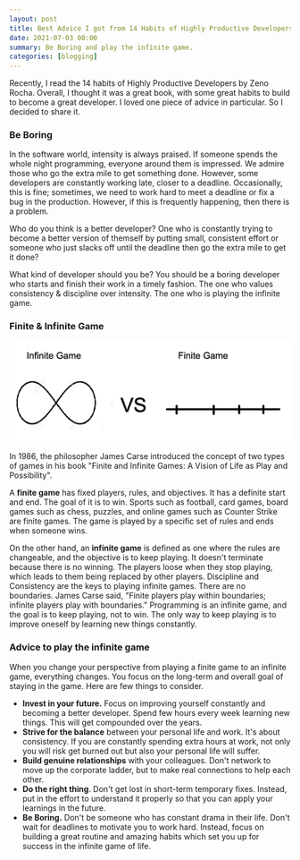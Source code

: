 ```yaml
---
layout: post
title: Best Advice I got from 14 Habits of Highly Productive Developers Book
date: 2021-07-03 00:00
summary: Be Boring and play the infinite game.
categories: [blogging]
---
```

Recently, I read the 14 habits of Highly Productive Developers by Zeno Rocha. Overall, I thought it was a great book, with some great habits to build to become a great developer. I loved one piece of advice in particular. So I decided to share it.

### Be Boring

In the software world, intensity is always praised. If someone spends the whole night programming, everyone around them is impressed. We admire those who go the extra mile to get something done. However, some developers are constantly working late, closer to a deadline. Occasionally, this is fine; sometimes, we need to work hard to meet a deadline or fix a bug in the production. However, if this is frequently happening, then there is a problem.

Who do you think is a better developer? One who is constantly trying to become a better version of themself by putting small, consistent effort or someone who just slacks off until the deadline then go the extra mile to get it done?

What kind of developer should you be? You should be a boring developer who starts and finish their work in a timely fashion. The one who values consistency & discipline over intensity. The one who is playing the infinite game.

### Finite & Infinite Game
![Finite vs Infinite game diagram](../assets/img/finite-vs-infinite-game.png)

In 1986, the philosopher James Carse introduced the concept of two types of games in his book "Finite and Infinite Games: A Vision of Life as Play and Possibility".

A **finite game** has fixed players, rules, and objectives. It has a definite start and end. The goal of it is to win. Sports such as football, card games, board games such as chess, puzzles, and online games such as Counter Strike are finite games. The game is played by a specific set of rules and ends when someone wins.

On the other hand, an **infinite game** is defined as one where the rules are changeable, and the objective is to keep playing. It doesn't terminate because there is no winning. The players loose when they stop playing, which leads to them being replaced by other players. Discipline and Consistency are the keys to playing infinite games. There are no boundaries. James Carse said, "Finite players play within boundaries; infinite players play with boundaries." Programming is an infinite game, and the goal is to keep playing, not to win. The only way to keep playing is to improve oneself by learning new things constantly.

### Advice to play the infinite game

When you change your perspective from playing a finite game to an infinite game, everything changes. You focus on the long-term and overall goal of staying in the game. Here are few things to consider.

- **Invest in your future.** Focus on improving yourself constantly and becoming a better developer. Spend few hours every week learning new things. This will get compounded over the years.
- **Strive for the balance** between your personal life and work. It's about consistency. If you are constantly spending extra hours at work, not only you will risk get burned out but also your personal life will suffer.
- **Build genuine relationships** with your colleagues. Don't network to move up the corporate ladder, but to make real connections to help each other.
- **Do the right thing**. Don't get lost in short-term temporary fixes. Instead, put in the effort to understand it properly so that you can apply your learnings in the future.
- **Be Boring.** Don't be someone who has constant drama in their life. Don't wait for deadlines to motivate you to work hard. Instead, focus on building a great routine and amazing habits which set you up for success in the infinite game of life.